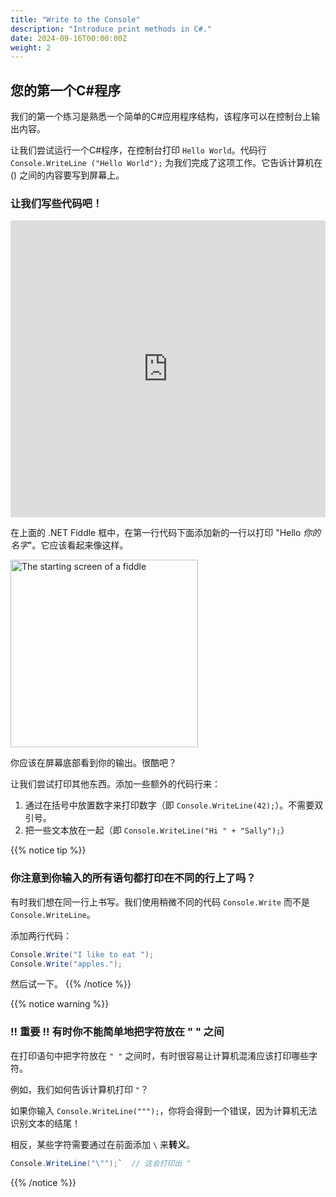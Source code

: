 ```yaml
---
title: "Write to the Console"
description: "Introduce print methods in C#."
date: 2024-09-16T00:00:00Z
weight: 2
---
```


## 您的第一个C#程序

我们的第一个练习是熟悉一个简单的C#应用程序结构，该程序可以在控制台上输出内容。

让我们尝试运行一个C#程序，在控制台打印 `Hello World`。代码行 `Console.WriteLine ("Hello World");` 为我们完成了这项工作。它告诉计算机在 () 之间的内容要写到屏幕上。

### 让我们写些代码吧！

<iframe width="100%" height="475" src="https://dotnetfiddle.net/Widget/0g4Vu7" frameborder="0"></iframe>

在上面的 .NET Fiddle 框中，在第一行代码下面添加新的一行以打印 "Hello *你的名字*"。它应该看起来像这样。

<img src="../images/Step1.png" height="300" alt="The starting screen of a fiddle" />

你应该在屏幕底部看到你的输出。很酷吧？

让我们尝试打印其他东西。添加一些额外的代码行来：
1. 通过在括号中放置数字来打印数字（即 `Console.WriteLine(42);`）。不需要双引号。
2. 把一些文本放在一起（即 `Console.WriteLine("Hi " + "Sally");`）

{{% notice tip %}}
### 你注意到你输入的所有语句都打印在不同的行上了吗？

有时我们想在同一行上书写。我们使用稍微不同的代码 `Console.Write` 而不是 `Console.WriteLine`。

添加两行代码：
```csharp
Console.Write("I like to eat ");
Console.Write("apples.");
```

然后试一下。
{{% /notice %}}

{{% notice warning %}}
### !! 重要 !! 有时你不能简单地把字符放在 " " 之间

在打印语句中把字符放在 `" "` 之间时，有时很容易让计算机混淆应该打印哪些字符。

例如，我们如何告诉计算机打印 `"`？

如果你输入 `Console.WriteLine(""");`，你将会得到一个错误，因为计算机无法识别文本的结尾！

相反，某些字符需要通过在前面添加 `\` 来<b>转义</b>。

```csharp
Console.WriteLine("\"");`  // 这会打印出 "
```
{{% /notice %}}